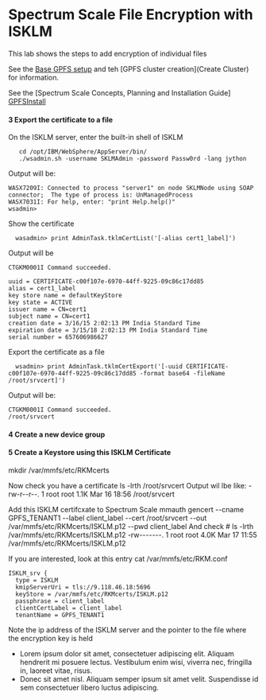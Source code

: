
Spectrum Scale File Encryption with ISKLM
=========================================

This lab shows the steps to add encryption of individual files

See the [Base GPFS setup](Software_Install.md) and teh [GPFS cluster creation](Create Cluster) for information. 

See the [Spectrum Scale Concepts, Planning and Installation Guide] [GPFSInstall] 


#### 3 Export the certificate to a file

On the ISKLM server, enter the built-in shell of ISKLM

       cd /opt/IBM/WebSphere/AppServer/bin/
       ./wsadmin.sh -username SKLMAdmin -password Passw0rd -lang jython
Output will be:
```
WASX7209I: Connected to process "server1" on node SKLMNode using SOAP connector;  The type of process is: UnManagedProcess
WASX7031I: For help, enter: "print Help.help()"
wsadmin>
```
Show the certificate

      wasadmin> print AdminTask.tklmCertList('[-alias cert1_label]')
Output will be 
```
CTGKM0001I Command succeeded.

uuid = CERTIFICATE-c00f107e-6970-44ff-9225-09c86c17dd85
alias = cert1_label
key store name = defaultKeyStore
key state = ACTIVE
issuer name = CN=cert1
subject name = CN=cert1
creation date = 3/16/15 2:02:13 PM India Standard Time
expiration date = 3/15/18 2:02:13 PM India Standard Time
serial number = 657606986627
```

Export the certificate as a file

      wsadmin> print AdminTask.tklmCertExport('[-uuid CERTIFICATE-c00f107e-6970-44ff-9225-09c86c17dd85 -format base64 -fileName /root/srvcert]')
Output will be:
```
CTGKM0001I Command succeeded.
/root/srvcert
```

#### 4 Create a new device group 

#### 5 Create a Keystore using this ISKLM Certificate

  mkdir /var/mmfs/etc/RKMcerts

Now check you have a certificate
    ls -lrth /root/srvcert
Output wil lbe like:
  -rw-r--r--. 1 root root 1.1K Mar 16 18:56 /root/srvcert

Add this ISKLM certifcxate to Spectrum Scale
      mmauth gencert --cname GPFS_TENANT1 --label client_label --cert /root/srvcert --out /var/mmfs/etc/RKMcerts/ISKLM.p12 --pwd client_label
And check
      # ls -lrth /var/mmfs/etc/RKMcerts/ISKLM.p12
-rw-------. 1 root root 4.0K Mar 17 11:55 /var/mmfs/etc/RKMcerts/ISKLM.p12

If you are interested, look at this entry
    cat /var/mmfs/etc/RKM.conf
```
ISKLM_srv {
  type = ISKLM
  kmipServerUri = tls://9.118.46.18:5696
  keyStore = /var/mmfs/etc/RKMcerts/ISKLM.p12
  passphrase = client_label
  clientCertLabel = client_label
  tenantName = GPFS_TENANT1
  ```
  
  Note the ip address of the ISKLM server and the pointer to the file where the encryption key is held
  
*   Lorem ipsum dolor sit amet, consectetuer adipiscing elit.
    Aliquam hendrerit mi posuere lectus. Vestibulum enim wisi,
    viverra nec, fringilla in, laoreet vitae, risus.
*   Donec sit amet nisl. Aliquam semper ipsum sit amet velit.
    Suspendisse id sem consectetuer libero luctus adipiscing.
    
    
[GPFSInstall_4.1.1]: http://publib.boulder.ibm.com/epubs/pdf/a7604412.pdf "Spectrum Scale 4.1.1 Installation Guide"
[GPFSInstall]: https://www-01.ibm.com/support/knowledgecenter/api/content/nl/en-us/STXKQY_4.2.0/a7604414.pdf "Spectrum Scale 4.2 Installation Guide"
[GPFS Docs]: https://www-01.ibm.com/support/knowledgecenter/api/content/nl/en-us/STXKQY_4.2.0/ibmspectrumscale42_content.html "4.2 documentation"
